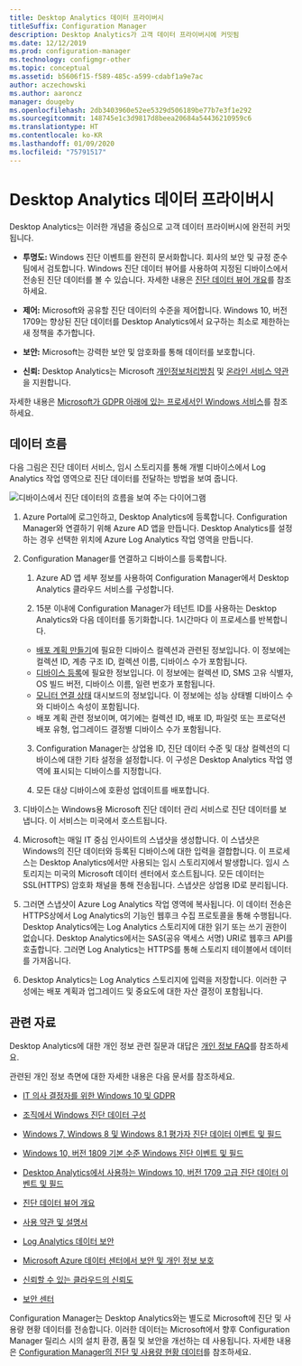 ```yaml
---
title: Desktop Analytics 데이터 프라이버시
titleSuffix: Configuration Manager
description: Desktop Analytics가 고객 데이터 프라이버시에 커밋됨
ms.date: 12/12/2019
ms.prod: configuration-manager
ms.technology: configmgr-other
ms.topic: conceptual
ms.assetid: b5606f15-f589-485c-a599-cdabf1a9e7ac
author: aczechowski
ms.author: aaroncz
manager: dougeby
ms.openlocfilehash: 2db3403960e52ee5329d506189be77b7e3f1e292
ms.sourcegitcommit: 148745e1c3d9817d8beea20684a54436210959c6
ms.translationtype: HT
ms.contentlocale: ko-KR
ms.lasthandoff: 01/09/2020
ms.locfileid: "75791517"
---
```

# <a name="desktop-analytics-data-privacy"></a>Desktop Analytics 데이터 프라이버시

Desktop Analytics는 이러한 개념을 중심으로 고객 데이터 프라이버시에 완전히 커밋됩니다.

- **투명도:** Windows 진단 이벤트를 완전히 문서화합니다. 회사의 보안 및 규정 준수 팀에서 검토합니다. Windows 진단 데이터 뷰어를 사용하여 지정된 디바이스에서 전송된 진단 데이터를 볼 수 있습니다. 자세한 내용은 [진단 데이터 뷰어 개요](https://docs.microsoft.com/windows/configuration/diagnostic-data-viewer-overview)를 참조하세요.  

- **제어:** Microsoft와 공유할 진단 데이터의 수준을 제어합니다. Windows 10, 버전 1709는 향상된 진단 데이터를 Desktop Analytics에서 요구하는 최소로 제한하는 새 정책을 추가합니다.  

- **보안:** Microsoft는 강력한 보안 및 암호화를 통해 데이터를 보호합니다.  

- **신뢰:** Desktop Analytics는 Microsoft [개인정보처리방침](https://privacy.microsoft.com/privacystatement) 및 [온라인 서비스 약관](https://www.microsoftvolumelicensing.com/DocumentSearch.aspx?Mode=3&DocumentTypeId=46)을 지원합니다.  

자세한 내용은 [Microsoft가 GDPR 아래에 있는 프로세서인 Windows 서비스](https://docs.microsoft.com/windows/privacy/gdpr-it-guidance#windows-services-where-microsoft-is-the-processor-under-the-gdpr)를 참조하세요.<!-- 5353168 -->

## <a name="data-flow"></a>데이터 흐름

다음 그림은 진단 데이터 서비스, 임시 스토리지를 통해 개별 디바이스에서 Log Analytics 작업 영역으로 진단 데이터를 전달하는 방법을 보여 줍니다.

![디바이스에서 진단 데이터의 흐름을 보여 주는 다이어그램](media/da-data-flow.png)

1. Azure Portal에 로그인하고, Desktop Analytics에 등록합니다. Configuration Manager와 연결하기 위해 Azure AD 앱을 만듭니다. Desktop Analytics를 설정하는 경우 선택한 위치에 Azure Log Analytics 작업 영역을 만듭니다.  

2. Configuration Manager를 연결하고 디바이스를 등록합니다.  

    1. Azure AD 앱 세부 정보를 사용하여 Configuration Manager에서 Desktop Analytics 클라우드 서비스를 구성합니다.  

    2. 15분 이내에 Configuration Manager가 테넌트 ID를 사용하는 Desktop Analytics와 다음 데이터를 동기화합니다. 1시간마다 이 프로세스를 반복합니다.

      - [배포 계획 만들기](/configmgr/desktop-analytics/create-deployment-plans)에 필요한 디바이스 컬렉션과 관련된 정보입니다. 이 정보에는 컬렉션 ID, 계층 구조 ID, 컬렉션 이름, 디바이스 수가 포함됩니다. 
      - [디바이스 등록](/configmgr/desktop-analytics/enroll-devices)에 필요한 정보입니다. 이 정보에는 컬렉션 ID, SMS 고유 식별자, OS 빌드 버전, 디바이스 이름, 일련 번호가 포함됩니다.
      - [모니터 연결 상태](/configmgr/desktop-analytics/monitor-connection-health) 대시보드의 정보입니다. 이 정보에는 성능 상태별 디바이스 수와 디바이스 속성이 포함됩니다.
      - 배포 계획 관련 정보이며, 여기에는 컬렉션 ID, 배포 ID, 파일럿 또는 프로덕션 배포 유형, 업그레이드 결정별 디바이스 수가 포함됩니다.

    3. Configuration Manager는 상업용 ID, 진단 데이터 수준 및 대상 컬렉션의 디바이스에 대한 기타 설정을 설정합니다. 이 구성은 Desktop Analytics 작업 영역에 표시되는 디바이스를 지정합니다.  

    4. 모든 대상 디바이스에 호환성 업데이트를 배포합니다.  

3. 디바이스는 Windows용 Microsoft 진단 데이터 관리 서비스로 진단 데이터를 보냅니다. 이 서비스는 미국에서 호스트됩니다.  

4. Microsoft는 매일 IT 중심 인사이트의 스냅샷을 생성합니다. 이 스냅샷은 Windows의 진단 데이터와 등록된 디바이스에 대한 입력을 결합합니다. 이 프로세스는 Desktop Analytics에서만 사용되는 임시 스토리지에서 발생합니다. 임시 스토리지는 미국의 Microsoft 데이터 센터에서 호스트됩니다. 모든 데이터는 SSL(HTTPS) 암호화 채널을 통해 전송됩니다. 스냅샷은 상업용 ID로 분리됩니다.  

5. 그러면 스냅샷이 Azure Log Analytics 작업 영역에 복사됩니다. 이 데이터 전송은 HTTPS상에서 Log Analytics의 기능인 웹후크 수집 프로토콜을 통해 수행됩니다. Desktop Analytics에는 Log Analytics 스토리지에 대한 읽기 또는 쓰기 권한이 없습니다. Desktop Analytics에서는 SAS(공유 액세스 서명) URI로 웹후크 API를 호출합니다. 그러면 Log Analytics는 HTTPS를 통해 스토리지 테이블에서 데이터를 가져옵니다.

6. Desktop Analytics는 Log Analytics 스토리지에 입력을 저장합니다. 이러한 구성에는 배포 계획과 업그레이드 및 중요도에 대한 자산 결정이 포함됩니다.  

## <a name="other-resources"></a>관련 자료

Desktop Analytics에 대한 개인 정보 관련 질문과 대답은 [개인 정보 FAQ](/sccm/desktop-analytics/faq#privacy)를 참조하세요.

관련된 개인 정보 측면에 대한 자세한 내용은 다음 문서를 참조하세요.

- [IT 의사 결정자를 위한 Windows 10 및 GDPR](https://docs.microsoft.com/windows/privacy/gdpr-it-guidance)  

- [조직에서 Windows 진단 데이터 구성](https://docs.microsoft.com/windows/privacy/configure-windows-diagnostic-data-in-your-organization)  

- [Windows 7, Windows 8 및 Windows 8.1 평가자 진단 데이터 이벤트 및 필드](https://docs.microsoft.com/previous-versions/windows/it-pro/windows-8.1-and-8/appraiser-diagnostic-data-events-and-fields)  

- [Windows 10, 버전 1809 기본 수준 Windows 진단 이벤트 및 필드](https://docs.microsoft.com/windows/privacy/basic-level-windows-diagnostic-events-and-fields-1809)  

- [Desktop Analytics에서 사용하는 Windows 10, 버전 1709 고급 진단 데이터 이벤트 및 필드](https://docs.microsoft.com/windows/privacy/enhanced-diagnostic-data-windows-analytics-events-and-fields)  

- [진단 데이터 뷰어 개요](https://docs.microsoft.com/windows/privacy/diagnostic-data-viewer-overview)  

- [사용 약관 및 설명서](https://www.microsoftvolumelicensing.com/DocumentSearch.aspx?Mode=3&DocumentTypeId=31)  

- [Log Analytics 데이터 보안](https://docs.microsoft.com/azure/azure-monitor/platform/data-security)

- [Microsoft Azure 데이터 센터에서 보안 및 개인 정보 보호](https://azure.microsoft.com/global-infrastructure/)  

- [신뢰할 수 있는 클라우드의 신뢰도](https://azure.microsoft.com/overview/trusted-cloud/)  

- [보안 센터](https://www.microsoft.com/trustcenter)  

Configuration Manager는 Desktop Analytics와는 별도로 Microsoft에 진단 및 사용량 현황 데이터를 전송합니다. 이러한 데이터는 Microsoft에서 향후 Configuration Manager 릴리스 시의 설치 환경, 품질 및 보안을 개선하는 데 사용됩니다. 자세한 내용은 [Configuration Manager의 진단 및 사용량 현황 데이터](/configmgr/core/plan-design/diagnostics/diagnostics-and-usage-data)를 참조하세요.
